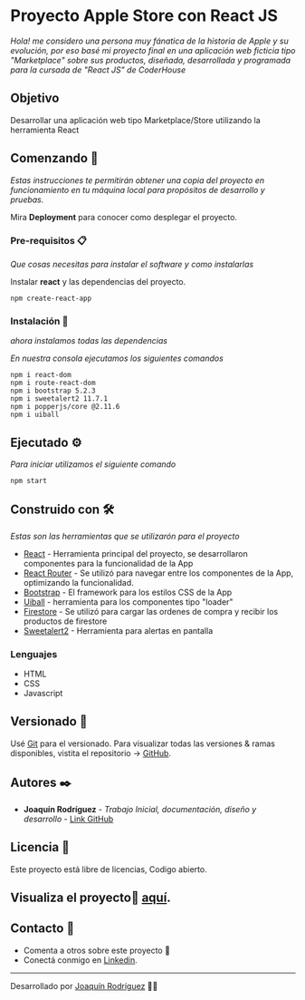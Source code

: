 # Proyecto Apple Store con React JS

_Hola! me considero una persona muy fánatica de la historia de Apple y su evolución, por eso basé mi proyecto final en una aplicación web ficticia tipo "Marketplace" sobre sus productos, diseñada, desarrollada y programada para la cursada de "React JS" de CoderHouse_

## Objetivo

Desarrollar una aplicación web tipo Marketplace/Store utilizando la herramienta React

## Comenzando 🚀

_Estas instrucciones te permitirán obtener una copia del proyecto en funcionamiento en tu máquina local para propósitos de desarrollo y pruebas._

Mira **Deployment** para conocer como desplegar el proyecto.


### Pre-requisitos 📋

_Que cosas necesitas para instalar el software y como instalarlas_

Instalar **react** y las dependencias del proyecto.


```
npm create-react-app
```

### Instalación 🔧

_ahora instalamos todas las dependencias_

_En nuestra consola ejecutamos los siguientes comandos_

```
npm i react-dom
npm i route-react-dom
npm i bootstrap 5.2.3
npm i sweetalert2 11.7.1
npm i popperjs/core @2.11.6
npm i uiball
```

## Ejecutado ⚙️

_Para iniciar utilizamos el siguiente comando_
```
npm start
```

## Construido con 🛠️

_Estas son las herramientas que se utilizarón para el proyecto_

* [React](https://es.reactjs.org/) - Herramienta principal del proyecto, se desarrollaron componentes para la funcionalidad de la App
* [React Router](https://reactrouter.com/en/main) - Se utilizó para navegar entre los componentes de la App, optimizando la funcionalidad.
* [Bootstrap](https://react-bootstrap.github.io/) - El framework para los estilos CSS de la App
* [Uiball](https://uiball.com/loaders/) - herramienta para los componentes tipo "loader"
* [Firestore](https://firebase.google.com/?hl=es-419) - Se utilizó para cargar las ordenes de compra y recibir los productos de firestore
* [Sweetalert2](https://sweetalert2.github.io/) - Herramienta para alertas en pantalla
### Lenguajes
- HTML
- CSS
- Javascript


## Versionado 📌

Usé [Git](http://semver.org/) para el versionado. Para visualizar todas las versiones & ramas disponibles, vistita el repositorio -> [GitHub](https://github.com/JoaRodriguez21/ProyectoReact).

## Autores ✒️


* **Joaquín Rodríguez** - *Trabajo Inicial, documentación, diseño y desarrollo* - [Link GitHub](https://github.com/JoaRodriguez21)

## Licencia 📄

Este proyecto está libre de licencias, Codigo abierto.


## Visualiza el proyecto🚀 [aquí](https://proyectoreact-ten.vercel.app/).

## Contacto 🎁

* Comenta a otros sobre este proyecto 📢
* Conectá conmigo en [Linkedin](https://www.linkedin.com/in/joaquinrod/).
---
Desarrollado por [Joaquín Rodríguez](https://www.linkedin.com/in/joaquinrod/) 👨‍💻
